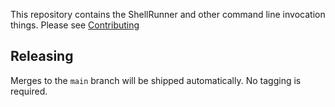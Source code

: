 This repository contains the ShellRunner and other command line invocation things.
Please see [Contributing](CONTRIBUTING.md)

## Releasing
Merges to the `main` branch will be shipped automatically. No tagging is required.
